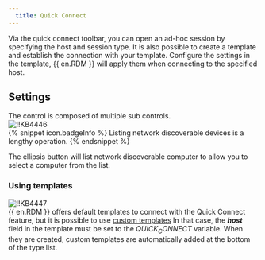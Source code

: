 ```yaml
---
  title: Quick Connect
---
```

Via the quick connect toolbar, you can open an ad-hoc session by specifying the host and session type. It is also possible to create a template and establish the connection with your template. Configure the settings in the template, {{ en.RDM }} will apply them when connecting to the specified host.
## Settings
The control is composed of multiple sub controls.  
![!!KB4446](https://webdevolutions.azureedge.net/docs/en/kb/KB4446.png)  
{% snippet icon.badgeInfo %}
Listing network discoverable devices is a lengthy operation.
{% endsnippet %}  

The ellipsis button will list network discoverable computer to allow you to select a computer from the list.
### Using templates  
![!!KB4447](https://webdevolutions.azureedge.net/docs/en/kb/KB4447.png)  
{{ en.RDM }} offers default templates to connect with the Quick Connect feature, but it is possible to use [custom templates](/rdm/windows/commands/file/templates/creating-templates/) In that case, the ***host*** field in the template must be set to the $QUICK_CONNECT$ variable. When they are created, custom templates are automatically added at the bottom of the type list.

